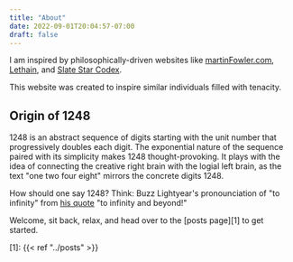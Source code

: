```yaml
---
title: "About"
date: 2022-09-01T20:04:57-07:00
draft: false
---
```


I am inspired by philosophically-driven websites like
[martinFowler.com](https://martinfowler.com/),
[Lethain](https://lethain.com/), and
[Slate Star Codex](https://slatestarcodex.com/).

This website was created to inspire similar individuals filled with tenacity.

## Origin of 1248

1248 is an abstract sequence of digits starting with the unit number
that progressively doubles each digit.
The exponential nature of the sequence paired
with its simplicity makes 1248 thought-provoking.
It plays with the idea of connecting the creative right brain
with the logial left brain,
as the text "one two four eight" mirrors the concrete digits 1248.

How should one say 1248?
Think: Buzz Lightyear's pronounciation of "to infinity" from
[his quote](https://youtu.be/sEQoOjj7j4o) "to infinity and beyond!"

Welcome, sit back, relax, and head over to the [posts page][1] to get started.

[1]: {{< ref "../posts" >}}
